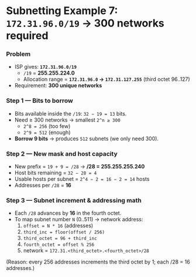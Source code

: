 # Subnetting Example 7:<br>`172.31.96.0/19` → 300 networks required

### Problem
- ISP gives: **`172.31.96.0/19`**
  - `/19` = **255.255.224.0**
  - Allocation range = **`172.31.96.0` → `172.31.127.255`** (third octet 96..127)
- Requirement: **300 unique networks**

### Step 1 — Bits to borrow
- Bits available inside the `/19`: `32 − 19 = 13` bits.
- Need ≥ 300 networks → smallest `2^n ≥ 300`
  - `2^8 = 256` (too few)
  - `2^9 = 512` (enough)
- **Borrow 9 bits** → produces `512` subnets (we only need 300).

### Step 2 — New mask and host capacity
- New prefix = `19 + 9 = /28` → **/28 = 255.255.255.240**
- Host bits remaining = `32 − 28 = 4`
- Usable hosts per subnet = `2^4 − 2 = 16 − 2 = 14` hosts
- Addresses per `/28` = **16**

### Step 3 — Subnet increment & addressing math
- Each `/28` advances by **16** in the fourth octet.
- To map subnet number `N` (0..511) → network address:
  1. `offset = N * 16` (addresses)
  2. `third_inc = floor(offset / 256)`
  3. `third_octet = 96 + third_inc`
  4. `fourth_octet = offset % 256`
  5. network = `172.31.<third_octet>.<fourth_octet>/28`

(Reason: every 256 addresses increments the third octet by 1; each /28 = 16 addresses.)
